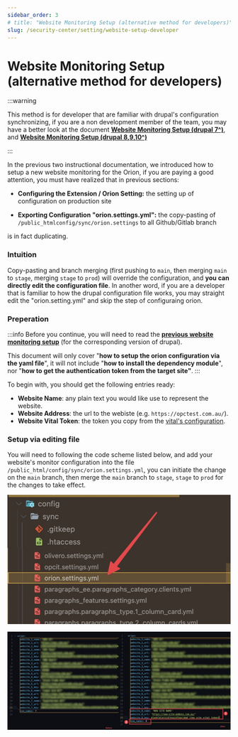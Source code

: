 ```yaml
---
sidebar_order: 3
# title: "Website Monitoring Setup (alternative method for developers)"
slug: /security-center/setting/website-setup-developer
---
```



# Website Monitoring Setup (alternative method for developers)



:::warning

This method is for developer that are familiar with drupal's configuration synchronizing, if you are a non development member of the team, you may have a better look at the document [**Website Monitoring Setup (drupal 7^)**](./website-setup-drupal7), and [**Website Monitoring Setup (drupal 8,9,10^)**](./website-setup-drupal8-9-10)

:::



In the previous two instructional documentation, we introduced how to setup a new website monitoring for the Orion, if you are paying a good attention, you must have realized that in previous sections:

-   **Configuring the Extension / Orion Setting:** the setting up of configuration on production site

-   **Exporting Configuration "orion.settings.yml":** the copy-pasting of `/public_htmlconfig/sync/orion.settings` to all Github/Gitlab branch

is in fact duplicating.



### Intuition

Copy-pasting and branch merging (first pushing to `main`, then merging `main` to `stage`, merging `stage` to `prod`) will override the configuration, and **you can directly edit the configuration file**. In another word, if you are a developer that is familiar to how the drupal configuration file works, you may straight edit the "orion.setting.yml" and skip the step of configuraing orion.



### Preperation

:::info
Before you continue, you will need to read the [**previous website monitoring setup**](./website-setup-drupal7) (for the corresponding version of drupal).

This document will only cover "**how to setup the orion configuration via the yaml file**", it will not include "**how to install the dependency module**", nor "**how to get the authentication token from the target site"**.
:::



To begin with, you should get the following entries ready:

-   **Website Name**: any plain text you would like use to represent the website.
-   **Website Address**: the url to the webiste (e.g. `https://opctest.com.au/`).
-   **Website Vital Token**: the token you copy from the [vital's configuration](assets/2023.06.08%20-%2015_30_19%20-%20%20%5BGoogle%20Chrome-Extend%20%20OPC%5D%20-.jpg).



### Setup via editing file

You will need to following the code scheme listed below, and add your website's monitor configuration into the file `/public_html/config/sync/orion.settings.yml`, you can initiate the change on the `main` branch, then merge the `main` branch to `stage`, `stage` to `prod` for the changes to take effect.

![image-20230609094717517](assets/image-20230609094717517.png)



![image-20230609094652841](assets/image-20230609094652841.png)





